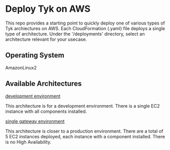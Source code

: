 # Deploy Tyk on AWS
This repo provides a starting point to quickly deploy one of various types of Tyk archiectures on AWS. 
Each CloudFormation (.yaml) file deploys a single type of architecture.
Under the '/deployments' directory, select an architecture relevant for your usecase. 


## Operating System
AmazonLinux2

## Available Architectures
[development environment](https://github.com/jonathanbernal25/aws-tyk/blob/main/deployments/dev.yaml)

This architecture is for a development environment. 
There is a single EC2 instance with all components installed.

[single gateway environment](https://github.com/jonathanbernal25/aws-tyk/blob/main/deployments/singlegateway.yaml)

This architecture is closer to a production environment. 
There are a total of 5 EC2 instances deployed, each instance with a component installed.
There is no High Availability.

<!---
This repo deploys the following components.

| AWS Resource  | Tyk Stack Component | Security Group |
|---------------|---------------------|----------------| 
| EC2 Instance  | Redis Database      | DatabaseSG     |
| EC2 Instance  | MongoDB Database    | DatabaseSG     |
| EC2 Instance  | Tyk Dashboard       | ApplicationSG  |
| EC2 Instance  | Tyk Pump            | DatabaseSG     |
| EC2 Instance  | Tyk Gateway         | ApplicationSG  |


## AWS Architecture Diagram
<img src="images/SingleTykGatewayDeployment.png" width="800" height="600">

--->
